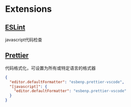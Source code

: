 # Extensions

## [ESLint](https://marketplace.visualstudio.com/items?itemName=dbaeumer.vscode-eslint)

javascript代码检查

## [Prettier](https://marketplace.visualstudio.com/items?itemName=esbenp.prettier-vscode)

代码格式化，可设置为所有或特定语言的格式器

```json
{
  "editor.defaultFormatter": "esbenp.prettier-vscode",
  "[javascript]": {
    "editor.defaultFormatter": "esbenp.prettier-vscode"
  }
}
```
